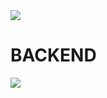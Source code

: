 
<img src="https://capsule-render.vercel.app/api?type=waving&color=BDBDC8&height=150&section=header" />

# BACKEND

<img src="https://capsule-render.vercel.app/api?type=waving&color=BDBDC8&height=150&section=footer" />
